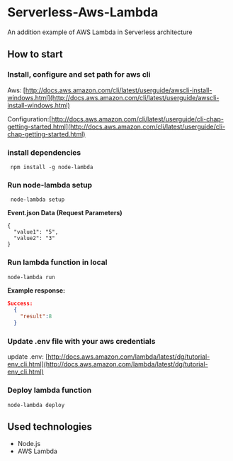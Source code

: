 # Serverless-Aws-Lambda
An addition example of AWS Lambda in Serverless architecture

## How to start

### Install, configure and set path for aws cli

Aws: [http://docs.aws.amazon.com/cli/latest/userguide/awscli-install-windows.html](http://docs.aws.amazon.com/cli/latest/userguide/awscli-install-windows.html)

Configuration:[http://docs.aws.amazon.com/cli/latest/userguide/cli-chap-getting-started.html](http://docs.aws.amazon.com/cli/latest/userguide/cli-chap-getting-started.html)

### install dependencies

```
 npm install -g node-lambda
```
### Run node-lambda setup

```
 node-lambda setup
```

**Event.json Data (Request Parameters)**
```
{
  "value1": "5",
  "value2": "3"
}
```

### Run lambda function in local
```
node-lambda run
```

**Example response:**
```json
Success:
  {  
    "result":8
  }
```
### Update .env file with your aws credentials 
update .env: [http://docs.aws.amazon.com/lambda/latest/dg/tutorial-env_cli.html](http://docs.aws.amazon.com/lambda/latest/dg/tutorial-env_cli.html)

### Deploy lambda function
```
node-lambda deploy
```
## Used technologies

* Node.js
* AWS Lambda